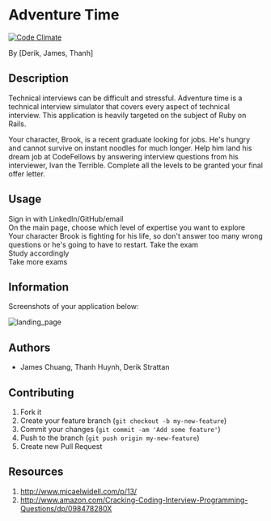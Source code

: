 # Adventure Time
[![Code Climate](https://codeclimate.com/repos/529f9d21c7f3a36de60006af/badges/50f0bd45671edb541cb4/gpa.png)](https://codeclimate.com/repos/529f9d21c7f3a36de60006af/feed)

By [Derik, James, Thanh]

## Description

Technical interviews can be difficult and stressful.  Adventure time is a technical interview simulator that covers every aspect of technical interview. This application is heavily targeted on the subject of Ruby on Rails.
<br>

Your character, Brook, is a recent graduate looking for jobs. He's hungry and cannot survive on instant noodles for much longer. Help him land his dream job at CodeFellows by answering interview questions from his interviewer, Ivan the Terrible. Complete all the levels to be granted your final offer letter.

## Usage

Sign in with LinkedIn/GitHub/email<br>
On the main page, choose which level of expertise you want to explore<br>
Your character Brook is fighting for his life, so don't answer too many wrong questions or he's going to have to restart.
Take the exam<br>
Study accordingly<br>
Take more exams<br>

## Information

Screenshots of your application below:

![landing_page](splash_page.png)

## Authors

* James Chuang, Thanh Huynh, Derik Strattan

## Contributing

1. Fork it
2. Create your feature branch (`git checkout -b my-new-feature`)
3. Commit your changes (`git commit -am 'Add some feature'`)
4. Push to the branch (`git push origin my-new-feature`)
5. Create new Pull Request

## Resources

1. http://www.micaelwidell.com/p/13/
2. http://www.amazon.com/Cracking-Coding-Interview-Programming-Questions/dp/098478280X
